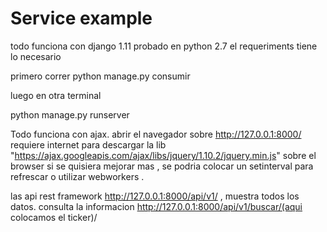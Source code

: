# Service example
todo funciona con django 1.11
probado en python 2.7
el requeriments tiene lo necesario

primero correr 
python manage.py consumir

luego en otra terminal

python manage.py runserver


Todo funciona con ajax.
abrir el navegador sobre http://127.0.0.1:8000/
requiere internet para descargar la lib "https://ajax.googleapis.com/ajax/libs/jquery/1.10.2/jquery.min.js" sobre el browser
si se quisiera mejorar mas , se podria colocar un setinterval para refrescar o utilizar webworkers .



las api rest framework  http://127.0.0.1:8000/api/v1/  , muestra todos los datos.
consulta la informacion http://127.0.0.1:8000/api/v1/buscar/(aqui colocamos el ticker)/ 